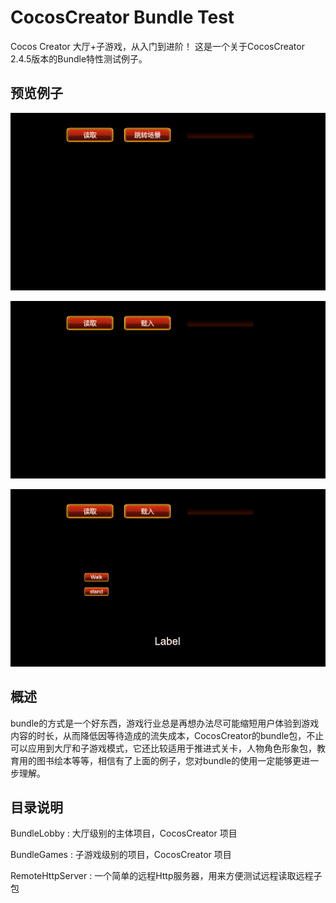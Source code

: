 # CocosCreator Bundle Test
Cocos Creator 大厅+子游戏，从入门到进阶！
这是一个关于CocosCreator 2.4.5版本的Bundle特性测试例子。

## 预览例子

![image](https://raw.githubusercontent.com/nowpaper/CreatorBundleTest/master/images/1.gif)

![image](https://raw.githubusercontent.com/nowpaper/CreatorBundleTest/master/images/2.gif)

![image](https://raw.githubusercontent.com/nowpaper/CreatorBundleTest/master/images/3.gif)


## 概述

bundle的方式是一个好东西，游戏行业总是再想办法尽可能缩短用户体验到游戏内容的时长，从而降低因等待造成的流失成本，CocosCreator的bundle包，不止可以应用到大厅和子游戏模式，它还比较适用于推进式关卡，人物角色形象包，教育用的图书绘本等等，相信有了上面的例子，您对bundle的使用一定能够更进一步理解。

## 目录说明

BundleLobby : 大厅级别的主体项目，CocosCreator 项目

BundleGames : 子游戏级别的项目，CocosCreator 项目

RemoteHttpServer : 一个简单的远程Http服务器，用来方便测试远程读取远程子包

